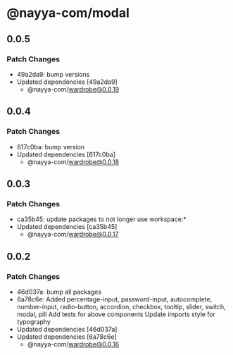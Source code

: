 # @nayya-com/modal

## 0.0.5

### Patch Changes

- 49a2da9: bump versions
- Updated dependencies [49a2da9]
  - @nayya-com/wardrobe@0.0.19

## 0.0.4

### Patch Changes

- 617c0ba: bump version
- Updated dependencies [617c0ba]
  - @nayya-com/wardrobe@0.0.18

## 0.0.3

### Patch Changes

- ca35b45: update packages to not longer use workspace:\*
- Updated dependencies [ca35b45]
  - @nayya-com/wardrobe@0.0.17

## 0.0.2

### Patch Changes

- 46d037a: bump all packages
- 6a78c6e: Added percentage-input, password-input, autocomplete, number-input, radio-button, accordion, checkbox, tooltip, slider, switch, modal, pill
  Add tests for above components
  Update imports style for typography
- Updated dependencies [46d037a]
- Updated dependencies [6a78c6e]
  - @nayya-com/wardrobe@0.0.16
